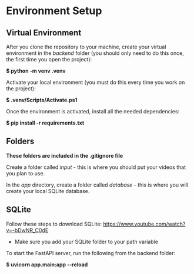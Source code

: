 # Environment Setup

## Virtual Environment

After you clone the repository to your machine, create your virtual environment in the *backend* folder (you should only need to do this once, the first time you open the project):

**$ python -m venv .venv**

Activate your local environment (you must do this every time you work on the project):

**$ .venv/Scripts/Activate.ps1**

Once the environment is activated, install all the needed dependencies:

**$ pip install -r requirements.txt**

## Folders
**These folders are included in the .gitignore file**

Create a folder called *input* - this is where you should put your videos that you plan to use.

In the *app* directory, create a folder called *database* - this is where you will create your local SQLite database.

## SQLite

Follow these steps to download SQLite: https://www.youtube.com/watch?v=-bDwNR_C0dE
- Make sure you add your SQLite folder to your path variable

To start the FastAPI server, run the following from the backend folder:

**$ uvicorn app.main:app --reload**